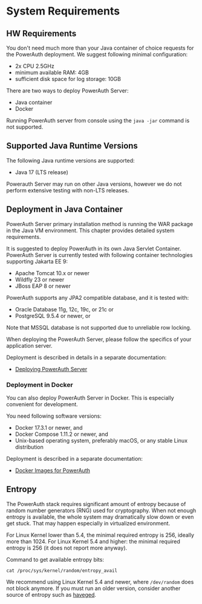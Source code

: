 # System Requirements

## HW Requirements

You don't need much more than your Java container of choice requests for the PowerAuth deployment. We suggest following minimal configuration:

- 2x CPU 2.5GHz
- minimum available RAM: 4GB
- sufficient disk space for log storage: 10GB

There are two ways to deploy PowerAuth Server:

- Java container
- Docker

Running PowerAuth server from console using the `java -jar` command is not supported.

## Supported Java Runtime Versions

The following Java runtime versions are supported:

- Java 17 (LTS release)

Powerauth Server may run on other Java versions, however we do not perform extensive testing with non-LTS releases.

## Deployment in Java Container

PowerAuth Server primary installation method is running the WAR package in the Java VM environment. This chapter provides detailed system requirements.

It is suggested to deploy PowerAuth in its own Java Servlet Container.
PowerAuth Server is currently tested with following container technologies supporting Jakarta EE 9:

- Apache Tomcat 10.x or newer
- Wildfly 23 or newer
- JBoss EAP 8 or newer

PowerAuth supports any JPA2 compatible database, and it is tested with:

- Oracle Database 11g, 12c, 19c, or 21c or
- PostgreSQL 9.5.4 or newer, or

Note that MSSQL database is not supported due to unreliable row locking.

When deploying the PowerAuth Server, please follow the specifics of your application server.

Deployment is described in details in a separate documentation:

- [Deploying PowerAuth Server](./Deploying-PowerAuth-Server.md)

### Deployment in Docker

You can also deploy PowerAuth Server in Docker. This is especially convenient for development.

You need following software versions:

- Docker 17.3.1 or newer, and
- Docker Compose 1.11.2 or newer, and
- Unix-based operating system, preferably macOS, or any stable Linux distribution

Deployment is described in a separate documentation:

- [Docker Images for PowerAuth](https://github.com/wultra/powerauth-docker)


## Entropy

The PowerAuth stack requires significant amount of entropy because of random number generators (RNG) used for cryptography.
When not enough entropy is available, the whole system may dramatically slow down or even get stuck.
That may happen especially in virtualized environment.

For Linux Kernel lower than 5.4, the minimal required entropy is 256, ideally more than 1024.
For Linux Kernel 5.4 and higher: the minimal required entropy is 256 (it does not report more anyway).

Command to get available entropy bits:

```shell
cat /proc/sys/kernel/random/entropy_avail
```

We recommend using Linux Kernel 5.4 and newer, where `/dev/random` does not block anymore.
If you must run an older version, consider another source of entropy such as [haveged](https://github.com/jirka-h/haveged).
